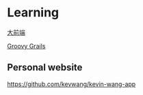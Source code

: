 # Learning

[大前端](https://lucifer.ren/automate-everything/%5C#/)

[Groovy Grails](https://grails.org/)


## Personal website
https://github.com/kevwang/kevin-wang-app